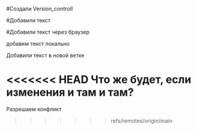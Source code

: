 ﻿#Создали Version_controll

#Добавили текст

#Добавили текст через браузер

добавим текст локально

Добавили текст в новой ветке

<<<<<<< HEAD
Что же будет, если изменения и там и там?
=======
Разрешаем конфликт
>>>>>>> refs/remotes/origin/main
